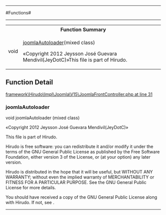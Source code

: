 - - -

#Functions#

- - -

<table id="summary_function" class="title">
<tr><th colspan="2" class="title">Function Summary</th></tr>
<tr>
<td><span class='k'></span> <span class='nx'>void</span></td>
<td class="description"><p class="name"><a href="#https://github.com/JeyDotC/Hirudo-docs/blob/master/Hirudo/Impl/Joomla/V15/package-functions.md#joomlaautoloader">joomlaAutoloader</a>(mixed class)</p><p class="description">«Copyright 2012 Jeysson José Guevara Mendivil(JeyDotC)»This file is part of Hirudo.
</p></td>
</tr>
</table>

<h2 id="detail_function">Function Detail</h2>

<a href="https://github.com/JeyDotC/Hirudo/blob/master/framework/Hirudo/Impl/Joomla/V15/JoomlaFrontController.php#L31" target='_blank'>framework\Hirudo\Impl\Joomla\V15\JoomlaFrontController.php at line 31</a>

<h3 id="joomlaAutoloader()">joomlaAutoloader</h3>
<span class='k'></span> <span class='nx'>void</span> joomlaAutoloader (mixed class)

<div class="details">
<p>«Copyright 2012 Jeysson José Guevara Mendivil(JeyDotC)»</p><p>This file is part of Hirudo.</p><p>Hirudo is free software: you can redistribute it and/or modify
it under the terms of the GNU General Public License as published by
the Free Software Foundation, either version 3 of the License, or
(at your option) any later version.</p><p>Hirudo is distributed in the hope that it will be useful,
but WITHOUT ANY WARRANTY; without even the implied warranty of
MERCHANTABILITY or FITNESS FOR A PARTICULAR PURPOSE.  See the
GNU General Public License for more details.</p><p>You should have received a copy of the GNU General Public License
along with Hirudo.  If not, see <http://www.gnu.org/licenses/>.</p>
</div>

- - -

